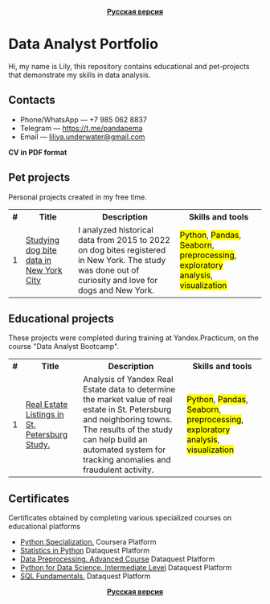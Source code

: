 <p align="center"><a href="https://github.com/lily-pogodina/Data-Analyst-Portfolio-Ru"><b>Русская версия</b></a></p>


# Data Analyst Portfolio

Hi, my name is Lily, this repository contains educational and pet-projects that demonstrate my skills in data analysis.
## Contacts

* Phone/WhatsApp — +7 985 062 8837
* Telegram — https://t.me/pandapema
* Email — liliya.underwater@gmail.com

**CV in PDF format**

## Pet projects

Personal projects created in my free time.

<table>
<tr>
<th>#</th>
<th>Title</th>
<th>Description</th>
<th>Skills and tools</th>
</tr>
<tr>
<td>1</td>
<td><a href="https://github.com/lily-pogodina/Data-Analyst-Portfolio-En/tree/main/Dog_bites_analysys_en">Studying dog bite data in New York City</a></td>
<td>I analyzed historical data from 2015 to 2022 on dog bites registered in New York. The study was done out of curiosity and love for dogs and New York.</td>
<td> <mark>Python</mark>, <mark>Pandas</mark>, <mark>Seaborn</mark>, <mark>preprocessing</mark>, <mark>exploratory analysis</mark>, <mark>visualization</mark></td>
</tr>
</table>

## Educational projects

These projects were completed during training at Yandex.Practicum, on the course "Data Analyst Bootcamp".

<table>
  <tr>
    <th>#</th>
    <th>Title</th>
    <th>Description</th>
    <th>Skills and tools</th>
  </tr>
  <tr>
    <td>1</td>
    <td><a href="https://github.com/lily-pogodina/Data-Analyst-Portfolio-En/tree/main/Real_estate_listings_in_st.Petersburg_sudy_en">Real Estate Listings in St. Petersburg Study.</a></td>
    <td>Analysis of Yandex Real Estate data to determine the market value of real estate in St. Petersburg and neighboring towns. The results of the study can help build an automated system for tracking anomalies and     fraudulent activity. </td>
  <td> <mark>Python</mark>, <mark>Pandas</mark>, <mark>Seaborn</mark>, <mark>preprocessing</mark>, <mark>exploratory analysis</mark>, <mark>visualization</mark></td>
  </tr>
</table>

## Certificates

Certificates obtained by completing various specialized courses on educational platforms
* [Python Specialization.](https://github.com/lily-pogodina/Data-Analyst-Portfolio-Ru/blob/main/Python_specialization.pdf) Coursera Platform
* [Statistics in Python](https://github.com/lily-pogodina/Data-Analyst-Portfolio-Ru/blob/main/Liliya-Pogodina--Intermediate-Statistics-in-Python.pdf) Dataquest Platform
* [Data Preprocessing. Advanced Course](https://github.com/lily-pogodina/Data-Analyst-Portfolio-Ru/blob/main/liliya-pogodina-python-data-cleaning-advanced.pdf) Dataquest Platform
* [Python for Data Science. Intermediate Level](https://github.com/lily-pogodina/Data-Analyst-Portfolio-Ru/blob/main/liliya-pogodina-python-for-data-science-intermediate.pdf) Dataquest Platform
* [SQL Fundamentals.](https://github.com/lily-pogodina/Data-Analyst-Portfolio-Ru/blob/main/liliya-pogodina-sql-fundamentals.pdf) Dataquest Platform

<p align="center"><a href="https://github.com/lily-pogodina/Data-Analyst-Portfolio-Ru"><b>Русская версия</b></a></p>

